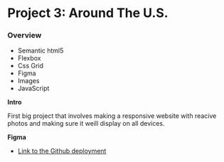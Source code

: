# Project 3: Around The U.S.

### Overview

- Semantic html5
- Flexbox
- Css Grid
- Figma
- Images
- JavaScript

**Intro**

First big project that involves making a responsive website with reacive photos and making sure it weill display on all devices.

**Figma**

- [Link to the Github deployment](https://peyton-vannoy.github.io/se_project_aroundtheus/)
